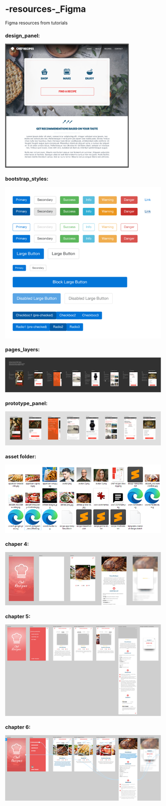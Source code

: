 # -resources-_Figma
Figma resources from tutorials

### design_panel:
<img src="design_panel.png" width="400"/>

### bootstrap_styles: 
![alt bootstrap](bootstrap_styles.png)

### pages_layers:
![alt page-layout](pages_layers.png)

### prototype_panel:
![alt prototype](prototype_panel.png)

### asset folder: 
![alt asset](asset.png)

### chaper 4:
![alt chapter-4](chapter-4.png)

### chapter 5:
![alt chapter-5](chapter-5.png)

### chapter 6:
![alt chapter-6](chapter-6.png)
